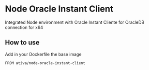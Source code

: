 # Node Oracle Instant Client

Integrated Node environment with Oracle Instant Cliente for OracleDB connection for x64

## How to use

Add in your Dockerfile the base image

```bash
FROM ativa/node-oracle-instant-client
```
